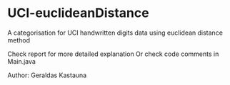# UCI-euclideanDistance
A categorisation for UCI handwritten digits data using euclidean distance method

Check report for more detailed explanation Or check code comments in Main.java

Author: Geraldas Kastauna
